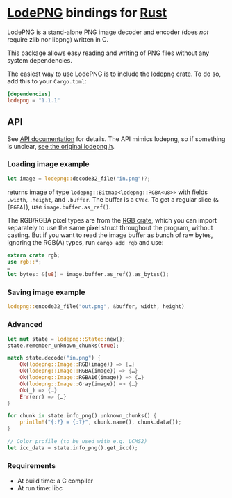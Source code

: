 # [LodePNG](http://lodev.org/lodepng) bindings for [Rust](https://www.rust-lang.org)

LodePNG is a stand-alone PNG image decoder and encoder (does *not* require zlib nor libpng) written in C.

This package allows easy reading and writing of PNG files without any system dependencies.

The easiest way to use LodePNG is to include the [lodepng crate](https://crates.io/crates/lodepng).
To do so, add this to your `Cargo.toml`:

```toml
[dependencies]
lodepng = "1.1.1"
```

## API

See [API documentation](https://pornel.github.io/lodepng-rust/lodepng/) for details. The API mimics lodepng, so if something is unclear, [see the original lodepng.h](https://raw.githubusercontent.com/lvandeve/lodepng/master/lodepng.h).

### Loading image example

```rust
let image = lodepng::decode32_file("in.png")?;
```

returns image of type `lodepng::Bitmap<lodepng::RGBA<u8>>` with fields `.width`, `.height`, and `.buffer`. The buffer is a `CVec`. To get a regular slice (`&[RGBA]`), use `image.buffer.as_ref()`.

The RGB/RGBA pixel types are from the [RGB crate](https://crates.io/crates/rgb), which you can import separately to use the same pixel struct throughout the program, without casting. But if you want to read the image buffer as bunch of raw bytes, ignoring the RGB(A) types, run `cargo add rgb` and use:

```rust
extern crate rgb;
use rgb::*;
…
let bytes: &[u8] = image.buffer.as_ref().as_bytes();
```

### Saving image example

```rust
lodepng::encode32_file("out.png", &buffer, width, height)
```

### Advanced

```rust
let mut state = lodepng::State::new();
state.remember_unknown_chunks(true);

match state.decode("in.png") {
    Ok(lodepng::Image::RGB(image)) => {…}
    Ok(lodepng::Image::RGBA(image)) => {…}
    Ok(lodepng::Image::RGBA16(image)) => {…}
    Ok(lodepng::Image::Gray(image)) => {…}
    Ok(_) => {…}
    Err(err) => {…}
}

for chunk in state.info_png().unknown_chunks() {
    println!("{:?} = {:?}", chunk.name(), chunk.data());
}

// Color profile (to be used with e.g. LCMS2)
let icc_data = state.info_png().get_icc();
```

### Requirements

* At build time: a C compiler
* At run time: libc

